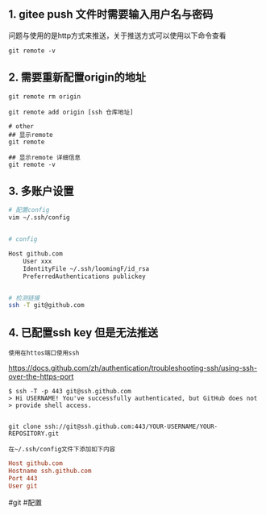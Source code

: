 
## 1. gitee push 文件时需要输入用户名与密码

问题与使用的是http方式来推送，关于推送方式可以使用以下命令查看
```shell
git remote -v
```

## 2. 需要重新配置origin的地址
```shell
git remote rm origin 

git remote add origin [ssh 仓库地址]

# other
## 显示remote
git remote 

## 显示remote 详细信息
git remote -v

```

## 3. 多账户设置
```bash
# 配置config
vim ~/.ssh/config


# config

Host github.com
	User xxx
	IdentityFile ~/.ssh/loomingF/id_rsa
	PreferredAuthentications publickey


# 检测链接
ssh -T git@github.com
```

## 4. 已配置ssh key 但是无法推送
	使用在httos端口使用ssh
https://docs.github.com/zh/authentication/troubleshooting-ssh/using-ssh-over-the-https-port
```shell
$ ssh -T -p 443 git@ssh.github.com
> Hi USERNAME! You've successfully authenticated, but GitHub does not
> provide shell access.


git clone ssh://git@ssh.github.com:443/YOUR-USERNAME/YOUR-REPOSITORY.git
```

	在~/.ssh/config文件下添加如下内容
```conf
Host github.com
Hostname ssh.github.com
Port 443
User git
```



#git #配置